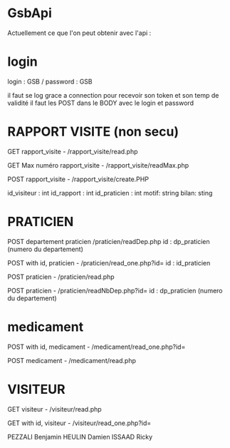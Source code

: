 # GsbApi
Actuellement ce que l'on peut obtenir avec l'api :

# login
login : GSB / password : GSB 

il faut se log grace a connection pour recevoir son token et son temp de validité
il faut les POST dans le BODY avec le login et password

# RAPPORT VISITE (non secu)
GET rapport_visite - /rapport_visite/read.php

GET Max numéro rapport_visite - /rapport_visite/readMax.php

POST rapport_visite - /rapport_visite/create.PHP

id_visiteur : int id_rapport : int id_praticien : int motif: string bilan: sting

# PRATICIEN
POST departement praticien /praticien/readDep.php id : dp_praticien (numero du departement)

POST with id, praticien - /praticien/read_one.php?id= id : id_praticien

POST praticien - /praticien/read.php

POST praticien - /praticien/readNbDep.php?id= id : dp_praticien (numero du departement)

# medicament
POST with id, medicament - /medicament/read_one.php?id=

POST medicament - /medicament/read.php

# VISITEUR
GET visiteur - /visiteur/read.php

GET with id, visiteur - /visiteur/read_one.php?id=



PEZZALI Benjamin HEULIN Damien ISSAAD Ricky
